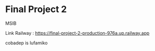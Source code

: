 # Final Project 2

MSIB

Link Railway : https://final-project-2-production-976a.up.railway.app


cobadep is lufamiko
